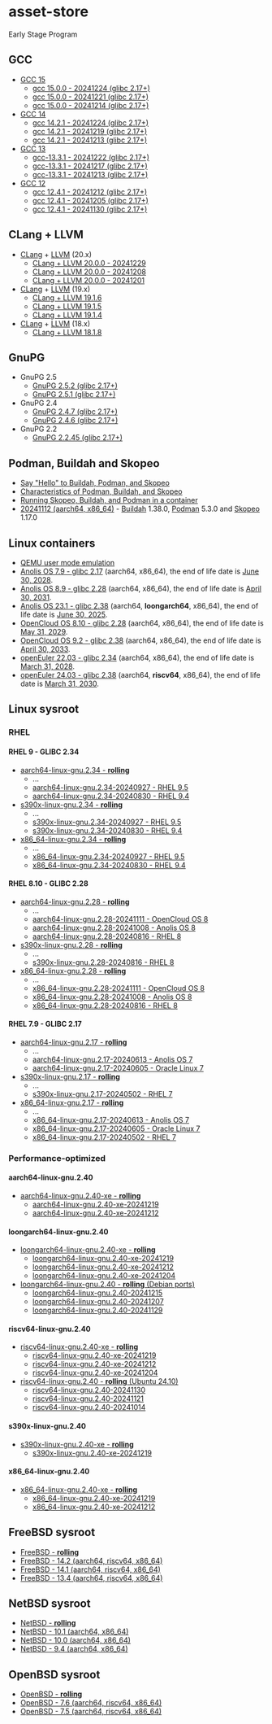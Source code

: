 # asset-store
Early Stage Program

## GCC
- [GCC 15](https://gcc.gnu.org/gcc-15/changes.html)
    - [gcc 15.0.0 - 20241224 (glibc 2.17+)](https://github.com/songdongsheng/asset-store/releases/tag/gcc-15.0.0-20241224)
    - [gcc 15.0.0 - 20241221 (glibc 2.17+)](https://github.com/songdongsheng/asset-store/releases/tag/gcc-15.0.0-20241221)
    - [gcc 15.0.0 - 20241214 (glibc 2.17+)](https://github.com/songdongsheng/asset-store/releases/tag/gcc-15.0.0-20241214)
- [GCC 14](https://gcc.gnu.org/gcc-14/changes.html)
    - [gcc 14.2.1 - 20241224 (glibc 2.17+)](https://github.com/songdongsheng/asset-store/releases/tag/gcc-14.2.1-20241224)
    - [gcc 14.2.1 - 20241219 (glibc 2.17+)](https://github.com/songdongsheng/asset-store/releases/tag/gcc-14.2.1-20241219)
    - [gcc 14.2.1 - 20241213 (glibc 2.17+)](https://github.com/songdongsheng/asset-store/releases/tag/gcc-14.2.1-20241213)
- [GCC 13](https://gcc.gnu.org/gcc-13/changes.html)
    - [gcc-13.3.1 - 20241222 (glibc 2.17+)](https://github.com/songdongsheng/asset-store/releases/tag/gcc-13.3.1-20241222)
    - [gcc-13.3.1 - 20241217 (glibc 2.17+)](https://github.com/songdongsheng/asset-store/releases/tag/gcc-13.3.1-20241217)
    - [gcc-13.3.1 - 20241213 (glibc 2.17+)](https://github.com/songdongsheng/asset-store/releases/tag/gcc-13.3.1-20241213)
- [GCC 12](https://gcc.gnu.org/gcc-12/changes.html)
    - [gcc 12.4.1 - 20241212 (glibc 2.17+)](https://github.com/songdongsheng/asset-store/releases/tag/gcc-12.4.1-20241212)
    - [gcc 12.4.1 - 20241205 (glibc 2.17+)](https://github.com/songdongsheng/asset-store/releases/tag/gcc-12.4.1-20241205)
    - [gcc 12.4.1 - 20241130 (glibc 2.17+)](https://github.com/songdongsheng/asset-store/releases/tag/gcc-12.4.1-20241130)

## CLang + LLVM
- [CLang](https://clang.llvm.org/docs/ReleaseNotes.html) + [LLVM](https://llvm.org/docs/ReleaseNotes.html) (20.x)
    - [CLang + LLVM 20.0.0 - 20241229](https://github.com/songdongsheng/asset-store/releases/tag/clang+llvm-20.0.0-20241229)
    - [CLang + LLVM 20.0.0 - 20241208](https://github.com/songdongsheng/asset-store/releases/tag/clang+llvm-20.0.0-20241208)
    - [CLang + LLVM 20.0.0 - 20241201](https://github.com/songdongsheng/asset-store/releases/tag/clang+llvm-20.0.0-20241201)
- [CLang](https://releases.llvm.org/19.1.0/tools/clang/docs/ReleaseNotes.html) + [LLVM](https://releases.llvm.org/19.1.0/docs/ReleaseNotes.html) (19.x)
    - [CLang + LLVM 19.1.6](https://github.com/songdongsheng/asset-store/releases/tag/clang+llvm-19.1.6)
    - [CLang + LLVM 19.1.5](https://github.com/songdongsheng/asset-store/releases/tag/clang+llvm-19.1.5)
    - [CLang + LLVM 19.1.4](https://github.com/songdongsheng/asset-store/releases/tag/clang+llvm-19.1.4)
- [CLang](https://releases.llvm.org/18.1.8/docs/ReleaseNotes.html) + [LLVM](https://releases.llvm.org/18.1.8/tools/clang/docs/ReleaseNotes.html) (18.x)
    - [CLang + LLVM 18.1.8](https://github.com/songdongsheng/asset-store/releases/tag/clang+llvm-18.1.8)

## GnuPG
- GnuPG 2.5
    - [GnuPG 2.5.2 (glibc 2.17+)](https://github.com/songdongsheng/asset-store/releases/tag/GnuPG-2.5.2)
    - [GnuPG 2.5.1 (glibc 2.17+)](https://github.com/songdongsheng/asset-store/releases/tag/GnuPG-2.5.1)
- GnuPG 2.4
    - [GnuPG 2.4.7 (glibc 2.17+)](https://github.com/songdongsheng/asset-store/releases/tag/GnuPG-2.4.7)
    - [GnuPG 2.4.6 (glibc 2.17+)](https://github.com/songdongsheng/asset-store/releases/tag/GnuPG-2.4.6)
- GnuPG 2.2
    - [GnuPG 2.2.45 (glibc 2.17+)](https://github.com/songdongsheng/asset-store/releases/tag/GnuPG-2.2.45)

## Podman, Buildah and Skopeo
- [Say "Hello" to Buildah, Podman, and Skopeo](https://www.redhat.com/en/blog/say-hello-buildah-podman-and-skopeo)
- [Characteristics of Podman, Buildah, and Skopeo](https://docs.redhat.com/en/documentation/red_hat_enterprise_linux/9/html/building_running_and_managing_containers/assembly_starting-with-containers_building-running-and-managing-containers)
- [Running Skopeo, Buildah, and Podman in a container](https://docs.redhat.com/en/documentation/red_hat_enterprise_linux/9/html/building_running_and_managing_containers/assembly_running-skopeo-buildah-and-podman-in-a-container)
- [20241112 (aarch64, x86_64)](https://github.com/songdongsheng/asset-store/releases/tag/buildah-podman-skopeo-20241112) - [Buildah](https://github.com/containers/buildah/releases) 1.38.0, [Podman](https://github.com/containers/podman/releases) 5.3.0 and [Skopeo](https://github.com/containers/skopeo/releases) 1.17.0

## Linux containers
- [QEMU user mode emulation](https://hub.docker.com/r/songdongsheng/qemu-user-static/tags)
- [Anolis OS 7.9 - glibc 2.17](https://hub.docker.com/r/songdongsheng/anolisos/tags?name=7.9) (aarch64, x86_64), the end of life date is [June 30, 2028](https://gitee.com/anolis/rnotes/blob/master/anolis/policy/life-cycle.md).
- [Anolis OS 8.9 - glibc 2.28](https://hub.docker.com/r/songdongsheng/anolisos/tags?name=8.9) (aarch64, x86_64), the end of life date is [April 30, 2031](https://gitee.com/anolis/rnotes/blob/master/anolis/policy/life-cycle.md).
- [Anolis OS 23.1 - glibc 2.38](https://hub.docker.com/r/songdongsheng/anolisos/tags?name=23.1) (aarch64, **loongarch64**, x86_64), the end of life date is [June 30, 2025](https://gitee.com/anolis/rnotes/blob/master/anolis/policy/life-cycle.md).
- [OpenCloud OS 8.10 - glibc 2.28](https://hub.docker.com/r/songdongsheng/opencloudos/tags?name=8.10) (aarch64, x86_64), the end of life date is [May 31, 2029]( https://docs.opencloudos.org/en/release/oc_intro/).
- [OpenCloud OS 9.2 - glibc 2.38](https://hub.docker.com/r/songdongsheng/opencloudos/tags?name=9.2) (aarch64, x86_64), the end of life date is [April 30, 2033]( https://docs.opencloudos.org/en/release/oc_intro/).
- [openEuler 22.03 - glibc 2.34](https://hub.docker.com/r/songdongsheng/openeuler/tags?name=22.03) (aarch64, x86_64), the end of life date is [March 31, 2028](https://www.openeuler.org/en/other/lifecycle/).
- [openEuler 24.03 - glibc 2.38](https://hub.docker.com/r/songdongsheng/openeuler/tags?name=24.03) (aarch64, **riscv64**, x86_64), the end of life date is [March 31, 2030](https://www.openeuler.org/en/other/lifecycle/).

## Linux sysroot

### RHEL

#### RHEL 9 - GLIBC 2.34
- [aarch64-linux-gnu.2.34 - **rolling**](https://github.com/songdongsheng/asset-store/releases/tag/aarch64-linux-gnu.2.34)
    - ...
    - [aarch64-linux-gnu.2.34-20240927 - RHEL 9.5](https://github.com/songdongsheng/asset-store/releases/tag/aarch64-linux-gnu.2.34-20240927)
    - [aarch64-linux-gnu.2.34-20240830 - RHEL 9.4](https://github.com/songdongsheng/asset-store/releases/tag/aarch64-linux-gnu.2.34-20240830)
- [s390x-linux-gnu.2.34 - **rolling**](https://github.com/songdongsheng/asset-store/releases/tag/s390x-linux-gnu.2.34)
    - ...
    - [s390x-linux-gnu.2.34-20240927 - RHEL 9.5](https://github.com/songdongsheng/asset-store/releases/tag/s390x-linux-gnu.2.34-20240927)
    - [s390x-linux-gnu.2.34-20240830 - RHEL 9.4](https://github.com/songdongsheng/asset-store/releases/tag/s390x-linux-gnu.2.34-20240830)
- [x86_64-linux-gnu.2.34 - **rolling**](https://github.com/songdongsheng/asset-store/releases/tag/x86_64-linux-gnu.2.34)
    - ...
    - [x86_64-linux-gnu.2.34-20240927 - RHEL 9.5](https://github.com/songdongsheng/asset-store/releases/tag/x86_64-linux-gnu.2.34-20240927)
    - [x86_64-linux-gnu.2.34-20240830 - RHEL 9.4](https://github.com/songdongsheng/asset-store/releases/tag/x86_64-linux-gnu.2.34-20240830)

#### RHEL 8.10 - GLIBC 2.28
- [aarch64-linux-gnu.2.28 - **rolling**](https://github.com/songdongsheng/asset-store/releases/tag/aarch64-linux-gnu.2.28)
    - ...
    - [aarch64-linux-gnu.2.28-20241111 - OpenCloud OS 8](https://github.com/songdongsheng/asset-store/releases/tag/aarch64-linux-gnu.2.28-20241111)
    - [aarch64-linux-gnu.2.28-20241008 - Anolis OS 8](https://github.com/songdongsheng/asset-store/releases/tag/aarch64-linux-gnu.2.28-20241008)
    - [aarch64-linux-gnu.2.28-20240816 - RHEL 8](https://github.com/songdongsheng/asset-store/releases/tag/aarch64-linux-gnu.2.28-20240816)
- [s390x-linux-gnu.2.28 - **rolling**](https://github.com/songdongsheng/asset-store/releases/tag/s390x-linux-gnu.2.28)
    - ...
    - [s390x-linux-gnu.2.28-20240816 - RHEL 8](https://github.com/songdongsheng/asset-store/releases/tag/s390x-linux-gnu.2.28-20240816)
- [x86_64-linux-gnu.2.28 - **rolling**](https://github.com/songdongsheng/asset-store/releases/tag/x86_64-linux-gnu.2.28)
    - ...
    - [x86_64-linux-gnu.2.28-20241111 - OpenCloud OS 8](https://github.com/songdongsheng/asset-store/releases/tag/x86_64-linux-gnu.2.28-20241111)
    - [x86_64-linux-gnu.2.28-20241008 - Anolis OS 8](https://github.com/songdongsheng/asset-store/releases/tag/x86_64-linux-gnu.2.28-20241008)
    - [x86_64-linux-gnu.2.28-20240816 - RHEL 8](https://github.com/songdongsheng/asset-store/releases/tag/x86_64-linux-gnu.2.28-20240816)

#### RHEL 7.9 - GLIBC 2.17
- [aarch64-linux-gnu.2.17 - **rolling**](https://github.com/songdongsheng/asset-store/releases/tag/aarch64-linux-gnu.2.17)
    - ...
    - [aarch64-linux-gnu.2.17-20240613 - Anolis OS 7](https://github.com/songdongsheng/asset-store/releases/tag/aarch64-linux-gnu.2.17-20240613)
    - [aarch64-linux-gnu.2.17-20240605 - Oracle Linux 7](https://github.com/songdongsheng/asset-store/releases/tag/aarch64-linux-gnu.2.17-20240605)
- [s390x-linux-gnu.2.17 - **rolling**](https://github.com/songdongsheng/asset-store/releases/tag/s390x-linux-gnu.2.17)
    - ...
    - [s390x-linux-gnu.2.17-20240502 - RHEL 7](https://github.com/songdongsheng/asset-store/releases/tag/s390x-linux-gnu.2.17-20240502)
- [x86_64-linux-gnu.2.17 - **rolling**](https://github.com/songdongsheng/asset-store/releases/tag/x86_64-linux-gnu.2.17)
    - ...
    - [x86_64-linux-gnu.2.17-20240613 - Anolis OS 7](https://github.com/songdongsheng/asset-store/releases/tag/x86_64-linux-gnu.2.17-20240613)
    - [x86_64-linux-gnu.2.17-20240605 - Oracle Linux 7](https://github.com/songdongsheng/asset-store/releases/tag/x86_64-linux-gnu.2.17-20240605)
    - [x86_64-linux-gnu.2.17-20240502 - RHEL 7](https://github.com/songdongsheng/asset-store/releases/tag/x86_64-linux-gnu.2.17-20240502)

### Performance-optimized

#### aarch64-linux-gnu.2.40
- [aarch64-linux-gnu.2.40-xe - **rolling**](https://github.com/songdongsheng/asset-store/releases/tag/aarch64-linux-gnu.2.40-xe)
    - [aarch64-linux-gnu.2.40-xe-20241219](https://github.com/songdongsheng/asset-store/releases/tag/aarch64-linux-gnu.2.40-xe-20241219)
    - [aarch64-linux-gnu.2.40-xe-20241212](https://github.com/songdongsheng/asset-store/releases/tag/aarch64-linux-gnu.2.40-xe-20241212)

#### loongarch64-linux-gnu.2.40
- [loongarch64-linux-gnu.2.40-xe - **rolling**](https://github.com/songdongsheng/asset-store/releases/tag/loongarch64-linux-gnu.2.40-xe)
    - [loongarch64-linux-gnu.2.40-xe-20241219](https://github.com/songdongsheng/asset-store/releases/tag/loongarch64-linux-gnu.2.40-xe-20241219)
    - [loongarch64-linux-gnu.2.40-xe-20241212](https://github.com/songdongsheng/asset-store/releases/tag/loongarch64-linux-gnu.2.40-xe-20241212)
    - [loongarch64-linux-gnu.2.40-xe-20241204](https://github.com/songdongsheng/asset-store/releases/tag/loongarch64-linux-gnu.2.40-xe-20241204)
- [loongarch64-linux-gnu.2.40 - **rolling** (Debian ports)](https://github.com/songdongsheng/asset-store/releases/tag/loongarch64-linux-gnu.2.40)
    - [loongarch64-linux-gnu.2.40-20241215](https://github.com/songdongsheng/asset-store/releases/tag/loongarch64-linux-gnu.2.40-20241215)
    - [loongarch64-linux-gnu.2.40-20241207](https://github.com/songdongsheng/asset-store/releases/tag/loongarch64-linux-gnu.2.40-20241207)
    - [loongarch64-linux-gnu.2.40-20241129](https://github.com/songdongsheng/asset-store/releases/tag/loongarch64-linux-gnu.2.40-20241129)

#### riscv64-linux-gnu.2.40
- [riscv64-linux-gnu.2.40-xe - **rolling**](https://github.com/songdongsheng/asset-store/releases/tag/riscv64-linux-gnu.2.40-xe)
    - [riscv64-linux-gnu.2.40-xe-20241219](https://github.com/songdongsheng/asset-store/releases/tag/riscv64-linux-gnu.2.40-xe-20241219)
    - [riscv64-linux-gnu.2.40-xe-20241212](https://github.com/songdongsheng/asset-store/releases/tag/riscv64-linux-gnu.2.40-xe-20241212)
    - [riscv64-linux-gnu.2.40-xe-20241204](https://github.com/songdongsheng/asset-store/releases/tag/riscv64-linux-gnu.2.40-xe-20241204)
- [riscv64-linux-gnu.2.40 - **rolling** (Ubuntu 24.10)](https://github.com/songdongsheng/asset-store/releases/tag/riscv64-linux-gnu.2.40)
    - [riscv64-linux-gnu.2.40-20241130](https://github.com/songdongsheng/asset-store/releases/tag/riscv64-linux-gnu.2.40-20241130)
    - [riscv64-linux-gnu.2.40-20241121](https://github.com/songdongsheng/asset-store/releases/tag/riscv64-linux-gnu.2.40-20241121)
    - [riscv64-linux-gnu.2.40-20241014](https://github.com/songdongsheng/asset-store/releases/tag/riscv64-linux-gnu.2.40-20241014)

#### s390x-linux-gnu.2.40
- [s390x-linux-gnu.2.40-xe - **rolling**](https://github.com/songdongsheng/asset-store/releases/tag/s390x-linux-gnu.2.40-xe)
    - [s390x-linux-gnu.2.40-xe-20241219](https://github.com/songdongsheng/asset-store/releases/tag/s390x-linux-gnu.2.40-xe-20241219)

#### x86_64-linux-gnu.2.40
- [x86_64-linux-gnu.2.40-xe - **rolling**](https://github.com/songdongsheng/asset-store/releases/tag/x86_64-linux-gnu.2.40-xe)
    - [x86_64-linux-gnu.2.40-xe-20241219](https://github.com/songdongsheng/asset-store/releases/tag/x86_64-linux-gnu.2.40-xe-20241219)
    - [x86_64-linux-gnu.2.40-xe-20241212](https://github.com/songdongsheng/asset-store/releases/tag/x86_64-linux-gnu.2.40-xe-20241212)

## FreeBSD sysroot
- [FreeBSD - **rolling**](https://github.com/songdongsheng/asset-store/releases/tag/freebsd-sysroot)
- [FreeBSD - 14.2 (aarch64, riscv64, x86_64)](https://github.com/songdongsheng/asset-store/releases/tag/freebsd-sysroot-14.2)
- [FreeBSD - 14.1 (aarch64, riscv64, x86_64)](https://github.com/songdongsheng/asset-store/releases/tag/freebsd-sysroot-14.1)
- [FreeBSD - 13.4 (aarch64, riscv64, x86_64)](https://github.com/songdongsheng/asset-store/releases/tag/freebsd-sysroot-13.4)

## NetBSD sysroot
- [NetBSD - **rolling**](https://github.com/songdongsheng/asset-store/releases/tag/netbsd-sysroot)
- [NetBSD - 10.1 (aarch64, x86_64)](https://github.com/songdongsheng/asset-store/releases/tag/netbsd-sysroot-10.1)
- [NetBSD - 10.0 (aarch64, x86_64)](https://github.com/songdongsheng/asset-store/releases/tag/netbsd-sysroot-10.0)
- [NetBSD - 9.4 (aarch64, x86_64)](https://github.com/songdongsheng/asset-store/releases/tag/netbsd-sysroot-9.4)

## OpenBSD sysroot
- [OpenBSD - **rolling**](https://github.com/songdongsheng/asset-store/releases/tag/openbsd-sysroot)
- [OpenBSD - 7.6 (aarch64, riscv64, x86_64)](https://github.com/songdongsheng/asset-store/releases/tag/openbsd-sysroot-7.6)
- [OpenBSD - 7.5 (aarch64, riscv64, x86_64)](https://github.com/songdongsheng/asset-store/releases/tag/openbsd-sysroot-7.5)
